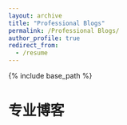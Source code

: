 ```yaml
---
layout: archive
title: "Professional Blogs"
permalink: /Professional Blogs/
author_profile: true
redirect_from:
  - /resume
---
```


{% include base_path %}

专业博客
======


